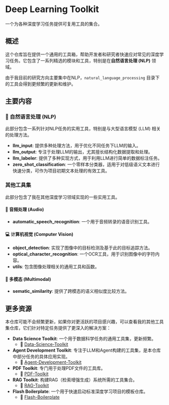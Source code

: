 # Deep Learning Toolkit
一个为各种深度学习任务提供可复用工具的集合。

## 概述
这个仓库旨在提供一个通用的工具箱，帮助开发者和研究者快速应对常见的深度学习任务。它包含了一系列精选的模块和工具，特别是在**自然语言处理 (NLP)** 领域。

由于我目前的研究方向主要集中在NLP，`natural_language_processing` 目录下的工具会得到更频繁的更新和维护。


## 主要内容
### 🤖 自然语言处理 (NLP)
此部分包含一系列针对NLP任务的实用工具，特别是与大型语言模型 (LLM) 相关的处理方法。
- **llm_input**: 提供多种处理方法，用于优化不同任务下LLM的输入。
- **llm_output**: 专注于处理LLM的输出，尤其擅长结构化数据提取和处理。
- **llm_labeler**: 提供了多种实现方式，用于利用LLM进行简单的数据标注任务。
- **zero_shot_classification**: 一个零样本分类器，适用于对低级语义文本进行快速分类，可作为项目初期文本处理的有效工具。

### 其他工具集
此部分包含了我在其他深度学习领域实现的一些实用工具。
#### 🎵 音频处理 (Audio)
- **automatic_speech_recognition**: 一个用于音频转录的语音识别工具。
#### 💻 计算机视觉 (Computer Vision)
- **object_detection**: 实现了图像中的目标检测及基于此的目标追踪方法。
- **optical_character_recognition**: 一个OCR工具，用于识别图像中的字符内容。
- **utils**: 包含图像处理相关的通用工具和函数。
#### 🎨 多模态 (Multimodal)
- **sematic_similarity**: 提供了跨模态的语义相似度比较方法。


## 更多资源
本仓库可能不会频繁更新，如果你对更活跃的项目感兴趣，可以查看我的其他工具集仓库，它们针对特定任务提供了更深入的解决方案：
- **Data Science Toolkit**: 一个用于数据科学任务的通用工具集，更新频繁。
  - 🔗 [Data-Science-Toolkit](https://github.com/yuliu625/Yu-Data-Science-Toolkit)
- **Agent Development Toolkit**: 专注于LLM和Agent构建的工具集，是本仓库中部分任务的具体应用实现。
  - 🔗 [Agent-Development-Toolkit](https://github.com/yuliu625/Yu-Agent-Development-Toolkit)
- **PDF Toolkit**: 专门用于处理PDF文件的工具库。
  - 🔗 [PDF-Toolkit](https://github.com/yuliu625/Yu-PDF-Toolkit)
- **RAG Toolkit**: 构建RAG（检索增强生成）系统所需的工具集合。
  - 🔗 [RAG-Toolkit](https://github.com/yuliu625/Yu-RAG-Toolkit)
- **Flash Boilerplate**: 一个用于快速启动标准深度学习项目的模板仓库。
  - 🔗 [Flash-Boilerplate](https://github.com/yuliu625/Yu-Flash-Boilerplate)

